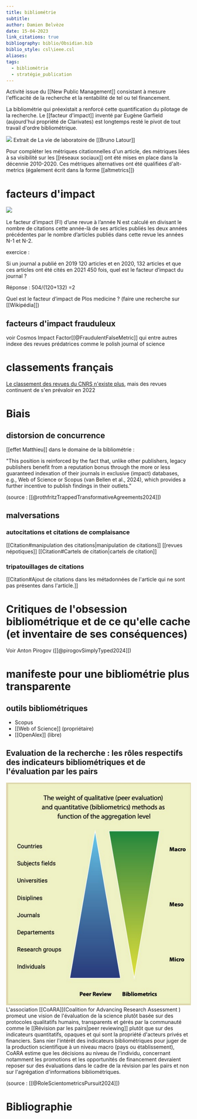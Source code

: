 ```yaml
---
title: bibliométrie
subtitle: 
author: Damien Belvèze
date: 15-04-2023
link_citations: true
bibliography: biblio/Obsidian.bib
biblio_style: csl\ieee.csl
aliases: 
tags:
  - bibliométrie
  - stratégie_publication
---
```


Activité issue du [[New Public Management]] consistant à mesure l'efficacité de la recherche et la rentabilité de tel ou tel financement. 

La bibliométrie qui préexistait a renforcé cette quantification du pilotage de la recherche.
Le [[facteur d'impact]] inventé par Eugène Garfield (aujourd'hui propriété de Clarivates) est longtemps resté le pivot de tout travail d'ordre bibliométrique. 

![](images/bibliométrie_histoire.jpg)
Extrait de La vie de laboratoire de [[Bruno Latour]]

Pour compléter les métriques citationnelles d'un article, des métriques liées à sa visibilité sur les [[réseaux sociaux]] ont été mises en place dans la décennie 2010-2020. Ces métriques alternatives ont été qualifiées d'alt-metrics (également écrit dans la forme [[altmetrics]])

# facteurs d'impact

![](IF.png)

Le facteur d’impact (FI) d’une revue à l’année N est calculé en divisant le nombre de citations cette année-là de ses articles publiés les deux années précédentes par le nombre d’articles publiés dans cette revue les années N-1 et N-2.

exercice : 

Si un journal a publié en 2019 120 articles et en 2020, 132 articles et que ces articles ont été cités en 2021 450 fois, quel est le facteur d’impact du journal ? 

Réponse : 504/(120+132) =2

Quel est le facteur d’impact de Plos medicine ? (faire une recherche sur [[Wikipédia]])


## facteurs d'impact frauduleux

voir Cosmos Impact Factor[[@FraudulentFalseMetric]] qui entre autres indexe des revues prédatrices comme le polish journal of science


# classements français

[Le classement des revues du CNRS n'existe plus](https://twitter.com/Enroweb/status/1494085045254037506), mais des revues continuent de s'en prévaloir en 2022


# Biais

## distorsion de concurrence

[[effet Matthieu]] dans le domaine de la bibliométrie : 

"This position is reinforced by  the fact that, unlike other publishers, legacy publishers benefit from a reputation  bonus through the more or less guaranteed indexation of their journals in exclusive  (impact) databases, e.g., Web of Science or Scopus (van Bellen et al., 2024), which  provides a further incentive to publish findings in their outlets."

(source : [[@rothfritzTrappedTransformativeAgreements2024]])

## malversations

### autocitations et citations de complaisance

[[Citation#manipulation des citations|manipulation de citations]]
[[revues népotiques]]
[[Citation#Cartels de citation|cartels de citation]]
### tripatouillages de citations

[[Citation#Ajout de citations dans les métadonnées de l'article qui ne sont pas présentes dans l'article.]]

# Critiques de l'obsession bibliométrique et de ce qu'elle cache (et inventaire de ses conséquences)

Voir Anton Pirogov ([[@pirogovSimplyTyped2024]])


# manifeste pour une bibliométrie plus transparente




## outils bibliométriques

- Scopus
- [[Web of Science]] (propriétaire)
- [[OpenAlex]] (libre)


## Evaluation de la recherche : les rôles respectifs des indicateurs bibliométriques et de l'évaluation par les pairs

![](images/career_peer_reveiw.png)
L'association [[CoARA]](Coalition for Advancing Research Assessment ) promeut une vision de l'évaluation de la science plutôt basée sur des protocoles qualitatifs humains, transparents et gérés par la communauté comme le [[Révision par les pairs|peer reviewing]] plutôt que sur des indicateurs quantitatifs, opaques et qui sont la propriété d'acteurs privés et financiers. 
Sans nier l'intérêt des indicateurs bibliométriques pour juger de la production scientifique à un niveau macro (pays ou établissement), CoARA estime que les décisions au niveau de l'individu, concernant notamment les promotions et les opportunités de financement devraient reposer sur des évaluations dans le cadre de la révision par les pairs et non sur l'agrégation d'informations bibliométriques. 

(source : [[@RoleScientometricsPursuit2024]])



# Bibliographie
